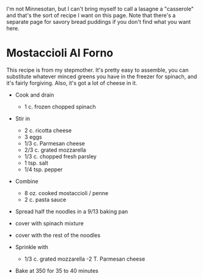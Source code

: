 I'm not Minnesotan, but I can't bring myself to call a lasagne a "casserole" and that's the sort of recipe I want on this page.
Note that there's a separate page for savory bread puddings if you don't find what you want here.

# Mostaccioli Al Forno

This recipe is from my stepmother. It's pretty easy to assemble, you can substitute whatever minced greens you have in the
freezer for spinach, and it's fairly forgiving. Also, it's got a lot of cheese in it.

- Cook and drain
  - 1 c. frozen chopped spinach

- Stir in
  - 2 c. ricotta cheese
  - 3 eggs
  - 1/3 c. Parmesan cheese
  - 2/3 c. grated mozzarella
  - 1/3 c. chopped fresh parsley
  - 1 tsp. salt
  - 1/4 tsp. pepper

- Combine
  - 8 oz. cooked mostaccioli / penne
  - 2 c. pasta sauce

- Spread half the noodles in a 9/13 baking pan
- cover with spinach mixture
- cover with the rest of the noodles

- Sprinkle with
  - 1/3 c. grated mozzarella
   -2 T. Parmesan cheese

- Bake at 350 for 35 to 40 minutes
